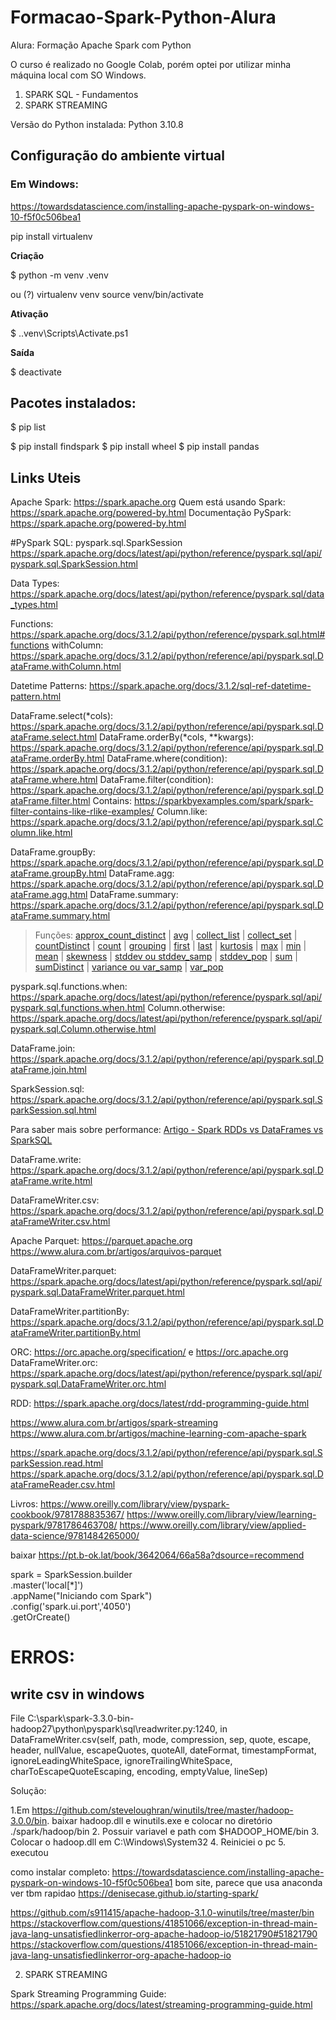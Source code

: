 # Formacao-Spark-Python-Alura
Alura: Formação Apache Spark com Python


O curso é realizado no Google Colab, porém optei por utilizar minha máquina local com SO Windows.


1. SPARK SQL - Fundamentos
2. SPARK STREAMING


Versão do Python instalada: Python 3.10.8

## Configuração do ambiente virtual 

### Em Windows:

https://towardsdatascience.com/installing-apache-pyspark-on-windows-10-f5f0c506bea1


pip install virtualenv 


**Criação**


$ python -m venv .venv

ou (?)
virtualenv venv
source venv/bin/activate


**Ativação**

$ .\.venv\Scripts\Activate.ps1


**Saída** 

 $ deactivate


 ## Pacotes instalados: 

 $ pip list 

 $ pip install findspark 
 $ pip install wheel
 $ pip install pandas 




## Links Uteis

Apache Spark:  https://spark.apache.org 
Quem está usando Spark: https://spark.apache.org/powered-by.html
Documentação PySpark: https://spark.apache.org/powered-by.html

#PySpark SQL: pyspark.sql.SparkSession  https://spark.apache.org/docs/latest/api/python/reference/pyspark.sql/api/pyspark.sql.SparkSession.html

Data Types: https://spark.apache.org/docs/latest/api/python/reference/pyspark.sql/data_types.html

Functions: https://spark.apache.org/docs/3.1.2/api/python/reference/pyspark.sql.html#functions
withColumn: https://spark.apache.org/docs/3.1.2/api/python/reference/api/pyspark.sql.DataFrame.withColumn.html

Datetime Patterns: https://spark.apache.org/docs/3.1.2/sql-ref-datetime-pattern.html

DataFrame.select(*cols): https://spark.apache.org/docs/3.1.2/api/python/reference/api/pyspark.sql.DataFrame.select.html
DataFrame.orderBy(*cols, **kwargs): https://spark.apache.org/docs/3.1.2/api/python/reference/api/pyspark.sql.DataFrame.orderBy.html 
DataFrame.where(condition): https://spark.apache.org/docs/3.1.2/api/python/reference/api/pyspark.sql.DataFrame.where.html
DataFrame.filter(condition): https://spark.apache.org/docs/3.1.2/api/python/reference/api/pyspark.sql.DataFrame.filter.html
Contains: https://sparkbyexamples.com/spark/spark-filter-contains-like-rlike-examples/ 
Column.like: https://spark.apache.org/docs/3.1.2/api/python/reference/api/pyspark.sql.Column.like.html 

DataFrame.groupBy: https://spark.apache.org/docs/3.1.2/api/python/reference/api/pyspark.sql.DataFrame.groupBy.html
DataFrame.agg: https://spark.apache.org/docs/3.1.2/api/python/reference/api/pyspark.sql.DataFrame.agg.html
DataFrame.summary: https://spark.apache.org/docs/3.1.2/api/python/reference/api/pyspark.sql.DataFrame.summary.html

> Funções:
[approx_count_distinct](https://spark.apache.org/docs/3.1.2/api/python/reference/api/pyspark.sql.functions.approx_count_distinct.html) | 
[avg](https://spark.apache.org/docs/3.1.2/api/python/reference/api/pyspark.sql.functions.avg.html) | 
[collect_list](https://spark.apache.org/docs/3.1.2/api/python/reference/api/pyspark.sql.functions.collect_list.html) | 
[collect_set](https://spark.apache.org/docs/3.1.2/api/python/reference/api/pyspark.sql.functions.collect_set.html) | 
[countDistinct](https://spark.apache.org/docs/3.1.2/api/python/reference/api/pyspark.sql.functions.countDistinct.html) | 
[count](https://spark.apache.org/docs/3.1.2/api/python/reference/api/pyspark.sql.functions.count.html) | 
[grouping](https://spark.apache.org/docs/3.1.2/api/python/reference/api/pyspark.sql.functions.grouping.html) | 
[first](https://spark.apache.org/docs/3.1.2/api/python/reference/api/pyspark.sql.functions.first.html) | 
[last](https://spark.apache.org/docs/3.1.2/api/python/reference/api/pyspark.sql.functions.last.html) | 
[kurtosis](https://spark.apache.org/docs/3.1.2/api/python/reference/api/pyspark.sql.functions.kurtosis.html) | 
[max](https://spark.apache.org/docs/3.1.2/api/python/reference/api/pyspark.sql.functions.max.html) | 
[min](https://spark.apache.org/docs/3.1.2/api/python/reference/api/pyspark.sql.functions.min.html) | 
[mean](https://spark.apache.org/docs/3.1.2/api/python/reference/api/pyspark.sql.functions.mean.html) | 
[skewness](https://spark.apache.org/docs/3.1.2/api/python/reference/api/pyspark.sql.functions.skewness.html) | 
[stddev ou stddev_samp](https://spark.apache.org/docs/3.1.2/api/python/reference/api/pyspark.sql.functions.stddev.html) | 
[stddev_pop](https://spark.apache.org/docs/3.1.2/api/python/reference/api/pyspark.sql.functions.stddev_pop.html) | 
[sum](https://spark.apache.org/docs/3.1.2/api/python/reference/api/pyspark.sql.functions.sum.html) | 
[sumDistinct](https://spark.apache.org/docs/3.1.2/api/python/reference/api/pyspark.sql.functions.sumDistinct.html) | 
[variance ou var_samp](https://spark.apache.org/docs/3.1.2/api/python/reference/api/pyspark.sql.functions.variance.html) | 
[var_pop](https://spark.apache.org/docs/3.1.2/api/python/reference/api/pyspark.sql.functions.var_pop.html)

pyspark.sql.functions.when: https://spark.apache.org/docs/latest/api/python/reference/pyspark.sql/api/pyspark.sql.functions.when.html
Column.otherwise: https://spark.apache.org/docs/latest/api/python/reference/pyspark.sql/api/pyspark.sql.Column.otherwise.html


DataFrame.join: https://spark.apache.org/docs/3.1.2/api/python/reference/api/pyspark.sql.DataFrame.join.html

SparkSession.sql: https://spark.apache.org/docs/3.1.2/api/python/reference/api/pyspark.sql.SparkSession.sql.html

Para saber mais sobre performance: [Artigo - Spark RDDs vs DataFrames vs SparkSQL](https://community.cloudera.com/t5/Community-Articles/Spark-RDDs-vs-DataFrames-vs-SparkSQL/ta-p/246547)

DataFrame.write: https://spark.apache.org/docs/3.1.2/api/python/reference/api/pyspark.sql.DataFrame.write.html

DataFrameWriter.csv: https://spark.apache.org/docs/3.1.2/api/python/reference/api/pyspark.sql.DataFrameWriter.csv.html


Apache Parquet: https://parquet.apache.org
https://www.alura.com.br/artigos/arquivos-parquet

DataFrameWriter.parquet: https://spark.apache.org/docs/latest/api/python/reference/pyspark.sql/api/pyspark.sql.DataFrameWriter.parquet.html

DataFrameWriter.partitionBy: https://spark.apache.org/docs/3.1.2/api/python/reference/api/pyspark.sql.DataFrameWriter.partitionBy.html


ORC: https://orc.apache.org/specification/ e https://orc.apache.org
DataFrameWriter.orc: https://spark.apache.org/docs/latest/api/python/reference/pyspark.sql/api/pyspark.sql.DataFrameWriter.orc.html

RDD: https://spark.apache.org/docs/latest/rdd-programming-guide.html 



https://www.alura.com.br/artigos/spark-streaming
https://www.alura.com.br/artigos/machine-learning-com-apache-spark


https://spark.apache.org/docs/3.1.2/api/python/reference/api/pyspark.sql.SparkSession.read.html
https://spark.apache.org/docs/3.1.2/api/python/reference/api/pyspark.sql.DataFrameReader.csv.html

Livros: 
https://www.oreilly.com/library/view/pyspark-cookbook/9781788835367/
https://www.oreilly.com/library/view/learning-pyspark/9781786463708/
https://www.oreilly.com/library/view/applied-data-science/9781484265000/

baixar
https://pt.b-ok.lat/book/3642064/66a58a?dsource=recommend


spark = SparkSession.builder \
    .master('local[*]') \
    .appName("Iniciando com Spark") \
    .config('spark.ui.port','4050') \
    .getOrCreate()




# ERROS:


## write csv in windows

File C:\spark\spark-3.3.0-bin-hadoop27\python\pyspark\sql\readwriter.py:1240, in DataFrameWriter.csv(self, path, mode, compression, sep, quote, escape, header, nullValue, escapeQuotes, quoteAll, dateFormat, timestampFormat, ignoreLeadingWhiteSpace, ignoreTrailingWhiteSpace, charToEscapeQuoteEscaping, encoding, emptyValue, lineSep)

Solução:

1.Em https://github.com/steveloughran/winutils/tree/master/hadoop-3.0.0/bin. baixar hadoop.dll e winutils.exe e colocar no diretório ./spark/hadoop/bin
2. Possuir variavel e path com $HADOOP_HOME/bin
3. Colocar o hadoop.dll em C:\Windows\System32 
4. Reiniciei o pc
5. executou


como instalar completo: https://towardsdatascience.com/installing-apache-pyspark-on-windows-10-f5f0c506bea1 bom site, parece que usa anaconda
ver tbm rapidao https://denisecase.github.io/starting-spark/




https://github.com/s911415/apache-hadoop-3.1.0-winutils/tree/master/bin
https://stackoverflow.com/questions/41851066/exception-in-thread-main-java-lang-unsatisfiedlinkerror-org-apache-hadoop-io/51821790#51821790
https://stackoverflow.com/questions/41851066/exception-in-thread-main-java-lang-unsatisfiedlinkerror-org-apache-hadoop-io



2. SPARK STREAMING 

Spark Streaming Programming Guide: https://spark.apache.org/docs/latest/streaming-programming-guide.html 